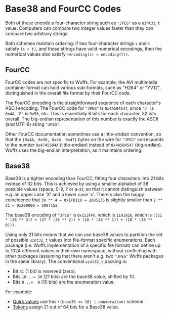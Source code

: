 # Base38 and FourCC Codes

Both of these encode a four-character string such as `"JPEG"` as a `uint32_t`
value. Computers can compare two integer values faster than they can compare
two arbitrary strings.

Both schemes maintain ordering: if two four-character strings `s` and `t`
satisfy `(s < t)`, and those strings have valid numerical encodings, then the
numerical values also satisfy `(encoding(s) < encoding(t))`.


## FourCC

FourCC codes are not specific to Wuffs. For example, the AVI multimedia
container format can hold various sub-formats, such as "H264" or "YV12",
distinguished in the overall file format by their FourCC code.

The FourCC encoding is the straightforward sequence of each character's ASCII
encoding. The FourCC code for `"JPEG"` is `0x4A504547`, since `'J'` is `0x4A`,
`'P'` is `0x50`, etc. This is essentially 8 bits for each character, 32 bits
overall. The big-endian representation of this number is exactly the ASCII (and
UTF-8) string `"JPEG"`.

Other FourCC documentation sometimes use a little-endian convention, so that
the `{0x4A, 0x50, 0x45, 0x47}` bytes on the wire for `"JPEG"` corresponds to
the number `0x4745504A` (little-endian) instead of `0x4A504547` (big-endian).
Wuffs uses the big-endian interpretation, as it maintains ordering.


## Base38

Base38 is a tighter encoding than FourCC, fitting four characters into 21 bits
instead of 32 bits. This is achieved by using a smaller alphabet of 38 possible
values (space, 0-9, ? or a-z), so that it cannot distinguish between e.g. an
upper case 'X' and a lower case 'x'. There's also the happy coincidence that
`38 ** 4 = 0x1FD110 = 2085136` is slightly smaller than `2 ** 21 = 0x200000 =
2097152`.

The base38 encoding of `"JPEG"` is `0x122FF6`, which is `1191926`, which is
`((21 * (38 ** 3)) + (27 * (38 ** 2)) + (16 * (38 ** 1)) + (18 * (38 ** 0)))`.

Using only 21 bits means that we can use base38 values to partition the set of
possible `uint32_t` values into file-format specific enumerations. Each package
(i.e. Wuffs implementation of a specific file format) can define up to 1024
different values in their own namespace, without conflicting with other
packages (assuming that there aren't e.g. two `"JPEG"` Wuffs packages in the
same library). The conventional `uint32_t` packing is:

- Bit         `31`  (1 bit)  is reserved (zero).
- Bits `10 ..= 30` (21 bits) are the base38 value, shifted by 10.
- Bits  `0 ..=  9` (10 bits) are the enumeration value.

For example:
- [Quirk values](/doc/note/quirks.md) use this `((base38 << 10) | enumeration)`
  scheme.
- [Tokens](/doc/note/tokens.md) assign 21 out of 64 bits for a Base38 value.
